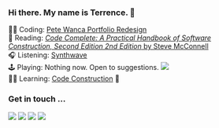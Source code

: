 ### Hi there. My name is Terrence. 👋 

👨‍💻 Coding: [Pete Wanca Portfolio Redesign](https://github.com/petewanca/petewanca.github.io)  
📖 Reading: [_Code Complete: A Practical Handbook of Software Construction, Second Edition 2nd Edition_ by Steve McConnell](https://www.amazon.com/dp/0735619670/ref=cm_sw_r_tw_dp_ZFBBTKAJBEGXQ1C074E4)   
🎧 Listening: [Synthwave](https://open.spotify.com/playlist/3looh4v6If3qgYNtW6cyTQ?si=1c958596bb924fbb) <img src="https://emojis.slackmojis.com/emojis/images/1643514837/8497/synthwave.gif?1643514837" height=14 />  
🕹 Playing: Nothing now. Open to suggestions. [<img src="https://img.shields.io/static/v1?message=Send%20me%20a%20Tweet&logo=twitter&labelColor=333&color=1DA1F2&label=%20&style=flat&logoColor=1DA1F2"/>](https://twitter.com/intent/tweet?screen_name=TerrenceMahnken&ref_src=twsrc%5Etfw)  
👨‍🏫 Learning: [Code Construction](https://www.amazon.com/dp/0735619670/ref=cm_sw_r_tw_dp_ZFBBTKAJBEGXQ1C074E4) 🔨

### Get in touch ...

[<img src="https://img.shields.io/static/v1?message=Send%20me%20an%20Email&logo=gmail&labelColor=333&color=EA4335&label=%20&style=for-the-badge"/>](mailto:terrencemm2@gmail.com) 
[<img src="https://img.shields.io/static/v1?message=Connect%20with%20me%20on%20LinkedIn&logo=linkedin&labelColor=333&color=0A66C2&label=%20&style=for-the-badge&logoColor=0A66C2"/>](https://www.linkedin.com/in/terrencemahnken/)
[<img src="https://img.shields.io/static/v1?message=Follow%20me%20on%20Twitter&logo=twitter&labelColor=333&color=1DA1F2&label=%20&style=for-the-badge&logoColor=1DA1F2"/>](https://twitter.com/TerrenceMahnken)
[<img src="https://img.shields.io/static/v1?message=Follow%20me%20on%20Medium&logo=medium&labelColor=333&color=000000&label=%20&style=for-the-badge"/>](https://medium.com/@terrencemm2)
